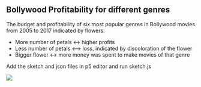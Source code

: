 ## Bollywood Profitability for different genres
The budget and profitability of six most popular genres in Bollywood movies from 2005 to 2017 indicated by flowers.

* More number of petals <-> higher profits
* Less number of petals <--> loss, indicated by discoloration of the flower
* Bigger flower <-> more money was spent to make movies of that genre

Add the sketch and json files in p5 editor and run sketch.js

<img src="Bollywood_profitability_by_Nithish.gif" width="auto">  